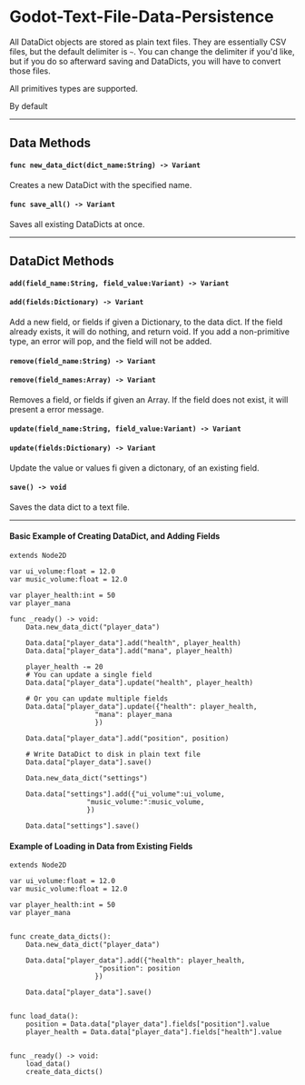 # Godot-Text-File-Data-Persistence

All DataDict objects are stored as plain text files. They are essentially CSV files, but the default delimiter is `~`. You can change the delimiter if you'd like, but if you do so afterward saving and DataDicts, you will have to convert those files.

All primitives types are supported.

By default 

---

## Data Methods
#### `func new_data_dict(dict_name:String) -> Variant`
Creates a new DataDict with the specified name.

#### `func save_all() -> Variant`
Saves all existing DataDicts at once.

---

## DataDict Methods

#### `add(field_name:String, field_value:Variant) -> Variant`
#### `add(fields:Dictionary) -> Variant`
Add a new field, or fields if given a Dictionary, to the data dict. If the field already exists, it will do nothing, and return void. If you add a non-primitive type, an error will pop, and the field will not be added.

#### `remove(field_name:String) -> Variant`
#### `remove(field_names:Array) -> Variant`
Removes a field, or fields if given an Array. If the field does not exist, it will present a error message.

#### `update(field_name:String, field_value:Variant) -> Variant`
#### `update(fields:Dictionary) -> Variant`
Update the value or values fi given a dictonary, of an existing field.

#### `save() -> void`
Saves the data dict to a text file.

---

 #### Basic Example of Creating DataDict, and Adding Fields
```gdscript
extends Node2D

var ui_volume:float = 12.0
var music_volume:float = 12.0

var player_health:int = 50
var player_mana

func _ready() -> void:
	Data.new_data_dict("player_data")

	Data.data["player_data"].add("health", player_health)
	Data.data["player_data"].add("mana", player_health)

	player_health -= 20
	# You can update a single field
	Data.data["player_data"].update("health", player_health)

	# Or you can update multiple fields
	Data.data["player_data"].update({"health": player_health,
					 "mana": player_mana
					 })

	Data.data["player_data"].add("position", position)

	# Write DataDict to disk in plain text file
	Data.data["player_data"].save()

	Data.new_data_dict("settings")

	Data.data["settings"].add({"ui_volume":ui_volume,
				   "music_volume:":music_volume,
				   })

	Data.data["settings"].save()
```

#### Example of Loading in Data from Existing Fields

```gdscript
extends Node2D

var ui_volume:float = 12.0
var music_volume:float = 12.0

var player_health:int = 50
var player_mana


func create_data_dicts():
	Data.new_data_dict("player_data")

	Data.data["player_data"].add({"health": player_health,
				      "position": position
				     })

	Data.data["player_data"].save()


func load_data():
	position = Data.data["player_data"].fields["position"].value
	player_health = Data.data["player_data"].fields["health"].value


func _ready() -> void:
	load_data()
	create_data_dicts()
```
